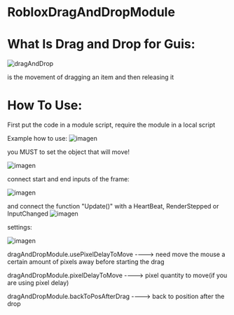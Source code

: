 # RobloxDragAndDropModule


# What Is Drag and Drop for Guis: 


![dragAndDrop](https://github.com/user-attachments/assets/bcb6b59c-6ee0-499b-bfb3-a6c564171577)



is the movement of dragging an item and then releasing it

# How To Use:

First put the code in a module script, require the module in a local script


Example how to use:
![imagen](https://github.com/user-attachments/assets/d2b38acb-65c5-4609-9caf-387a7c005eca)


you MUST to set the object that will move!

![imagen](https://github.com/user-attachments/assets/d060240c-cc7a-4a9e-b29f-8ce71f1a78f8)


connect start and end inputs of the frame:

![imagen](https://github.com/user-attachments/assets/6eb1ef32-d73d-4878-8fb9-e8d2ad533401)


and connect the function "Update()" with a HeartBeat, RenderStepped or InputChanged
![imagen](https://github.com/user-attachments/assets/d76c1974-39e2-47b0-917d-aaa039238a65)


settings:

![imagen](https://github.com/user-attachments/assets/cba21123-23db-4c02-8387-017729f8f159)


dragAndDropModule.usePixelDelayToMove ----> need move the mouse a certain amount of pixels away before starting the drag

dragAndDropModule.pixelDelayToMove ----> pixel quantity to move(if you are using pixel delay)

dragAndDropModule.backToPosAfterDrag ----> back to position after the drop
